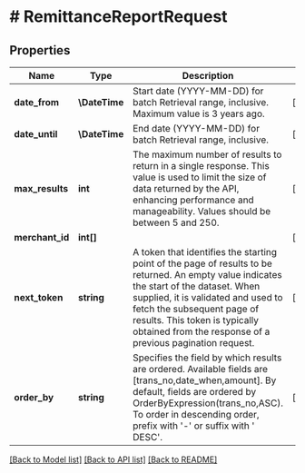 # # RemittanceReportRequest

## Properties

Name | Type | Description | Notes
------------ | ------------- | ------------- | -------------
**date_from** | **\DateTime** | Start date (YYYY-MM-DD) for batch Retrieval range, inclusive. Maximum value is 3 years ago. | [optional]
**date_until** | **\DateTime** | End date (YYYY-MM-DD) for batch Retrieval range, inclusive. | [optional]
**max_results** | **int** | The maximum number of results to return in a single response. This value is used to limit the size of data returned by the API, enhancing performance and manageability. Values should be between 5 and 250. | [optional]
**merchant_id** | **int[]** |  | [optional]
**next_token** | **string** | A token that identifies the starting point of the page of results to be returned. An empty value indicates the start of the dataset. When supplied, it is validated and used to fetch the subsequent page of results. This token is typically obtained from the response of a previous pagination request. | [optional]
**order_by** | **string** | Specifies the field by which results are ordered. Available fields are [trans_no,date_when,amount]. By default, fields are ordered by OrderByExpression(trans_no,ASC). To order in descending order, prefix with &#39;-&#39; or suffix with &#39; DESC&#39;. | [optional]

[[Back to Model list]](../../README.md#models) [[Back to API list]](../../README.md#endpoints) [[Back to README]](../../README.md)
